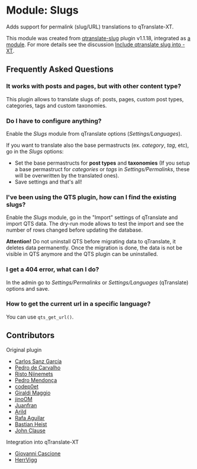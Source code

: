# Module: Slugs

Adds support for permalink (slug/URL) translations to qTranslate-XT.

This module was created from [qtranslate-slug](https://github.com/not-only-code/qtranslate-slug) plugin v1.1.18, integrated as [a module](https://github.com/qtranslate/qtranslate-xt/pull/1060).
For more details see the discussion [Include qtranslate slug into -XT](https://github.com/qtranslate/qtranslate-xt/issues/671).

## Frequently Asked Questions

### It works with posts and pages, but with other content type?
This plugin allows to translate slugs of: posts, pages, custom post types, categories, tags and custom taxonomies.

### Do I have to configure anything?
Enable the *Slugs* module from qTranslate options (*Settings/Languages*).

If you want to translate also the base permastructs (ex. *category*, *tag*, etc), go in the *Slugs* options:
- Set the base permastructs for **post types** and **taxonomies** (If you setup a base permastruct for *categories* or *tags* in *Settings/Permalinks*, these will be overwritten by the translated ones).
- Save settings and that's all!

### I've been using the QTS plugin, how can I find the existing slugs?
Enable the *Slugs* module, go in the "Import" settings of qTranslate and import QTS data.
The dry-run mode allows to test the import and see the number of rows changed before updating the database.

**Attention!** Do not uninstall QTS before migrating data to qTranslate, it deletes data permanently.
Once the migration is done, the data is not be visible in QTS anymore and the QTS plugin can be uninstalled.

### I get a 404 error, what can I do?
In the admin go to *Settings/Permalinks* or *Settings/Languages* (qTranslate) options and save.

### How to get the current url in a specific language?
You can use `qts_get_url()`.

## Contributors

Original plugin
* [Carlos Sanz García](https://github.com/not-only-code)
* [Pedro de Carvalho](https://github.com/LC43/)
* [Risto Niinemets](https://github.com/RistoNiinemets)
* [Pedro Mendonça](https://github.com/pedro-mendonca)
* [codep0et](https://github.com/codep0et)
* [Giraldi Maggio](https://github.com/bedex78)
* [jinoOM](https://github.com/jinoOM)
* [Juanfran](https://github.com/juanfran-granados)
* [Arild](https://github.com/arildm)
* [Rafa Aguilar](https://github.com/rafitaFCB)
* [Bastian Heist](https://github.com/beheist)
* [John Clause](https://github.com/johnclause)

Integration into qTranslate-XT
* [Giovanni Cascione](https://github.com/spleen1981)
* [HerrVigg](https://github.com/herrvigg)
